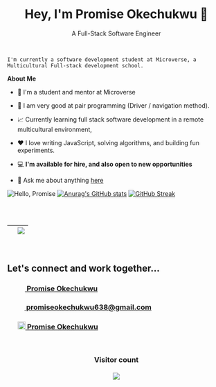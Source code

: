 <h1 align="center"> Hey, I'm Promise Okechukwu 👋</h1>
<p align="center">A Full-Stack Software Engineer</p>

<br />

    I'm currently a software development student at Microverse, a Multicultural Full-stack development school. 

**About Me**

- 🤠  I'm a student and mentor at Microverse

- 💼 I am very good at pair programming (Driver / navigation method).

- 📈 Currently learning full stack software development in a remote multicultural environment, 

- ❤️ I love writing JavaScript, solving algorithms, and building fun experiments.

- 💻 **I'm available for hire, and also open to new opportunities**

- 💬 Ask me about anything [here](https://github.com/PromzzyKoncepts/Promise-Okechukwu/issues)



![Hello, Promise](https://user-images.githubusercontent.com/79658534/165603232-c6ba5f1b-4dc0-48be-8eb5-e360a5855d55.png)
[![Anurag's GitHub stats](https://github-readme-stats.vercel.app/api?username=promzzykoncepts&show_icons=true&title_color=ff1493&icon_color=9457eb&text_color=0CFFD2&bg_color=05061D&border_color=ff1493)](https://github.com/anuraghazra/github-readme-stats)        [![GitHub Streak](https://github-readme-streak-stats.herokuapp.com?user=promzzykoncepts&ring=ff1493&sideNums=ff1493&stroke=0CFFD2&border=ff1493&background=05061d&sideLabels=0cffd2&dates=9457eb&fire=9457eb&currStreakLabel=0cffd2&currStreakNum=0cffd2&date_format=M%20j%5B%2C%20Y%5D)](https://git.io/streak-stats)

<br>
<br>

| </a> | <a href="https://github.com/promzzykoncepts/github-readme-stats"><img align="center" src="https://github-readme-stats.vercel.app/api/top-langs/?username=promzzykoncepts&layout=compact&theme=buefy&hide_border=true" /></a> |
| ------------- | ------------- |

<br />

<h2>Let's connect and work together...</h2>
<ul>
<h3><a href="https://twitter.com/promzzy" target="_blank"><img src="https://user-images.githubusercontent.com/79658534/150798648-38f1ed89-848c-4e24-9395-c748b2adeff7.png" width="17px">   Promise Okechukwu</a></h3> 
<h3><a href="mailto:okechukwupromise638@gmail.com"><img src="https://user-images.githubusercontent.com/79658534/155697385-9f83bc34-bd2a-4338-9394-c83ee8be9896.png" width="16px">   promiseokechukwu638@gmail.com</a></h3>
<h3><a href="https://www.linkedin.com/in/promiseokechukwu-302a97230/"><img src="https://user-images.githubusercontent.com/79658534/155697061-56d45708-ad01-4ffc-9697-570007606fd3.png" width="18px">   Promise Okechukwu</a></h3>
  
<!-- [![github-readme-twitter](https://github-readme-twitter.gazf.vercel.app/api?id=Stanmega89)](https://github.com/gazf/github-readme-twitter) -->
</ul>
<br>
<h3 align="center"> 
  Visitor count<br><br>
  <img src="https://profile-counter.glitch.me/promzzykoncepts/count.svg" />
</h3>
